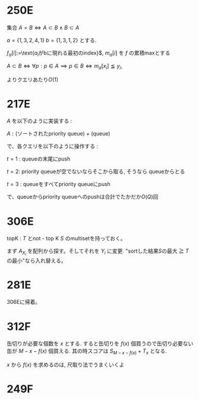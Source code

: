 
# 250E

集合 $A=B \iff A\subset B \land B\subset A$
 
$a = \{1,3,2,4,1\}$ $b=\{1,3,1,2\}$ とする. 

$f_a[i]:=$\text{$a_i$がbに現れる最初のindex}$, $m_a[i]$ を $f$ の累積maxとする

$A\subset B \iff \forall p : p\in A \implies p\in B \iff m_a[x_i]\leqq y_i$, 

よりクエリあたり$O(1)$ 

# 217E 

$A$ を以下のように実装する : 

$A : \text{(ソートされたpriority queue) + (queue)}$

で、各クエリを以下のように操作する :

$t=1$ : queueの末尾にpush

$t=2$: priority queueが空でないならそこから取る, そうなら queueからとる

$t=3$ : queueをすべてpriority queueにpush

で、queueからpriority queueへのpushは合計でたかだか$O(Q)$回

# 306E

topK : $T$ とnot - top K $S$ のmultisetを持っておく。

まず $A_{X_i}$ を配列から探す。そしてそれを $Y_i$ に変更. "sortした結果$S$の最大 $\geqq$ $T$の最小"なら入れ替える。

# 281E

306Eに帰着。

# 312F

缶切りが必要な個数を $x$ とする. すると缶切りを $f(x)$ 個買うので缶切り必要ない缶が $M-x-f(x)$ 個買える.  其の時スコアは $S_{M-x-f(x)}+T_{x}$ となる. 

$x$ から $f(x)$ を求めるのは, 尺取り法でうまくいくよ


# 249F



